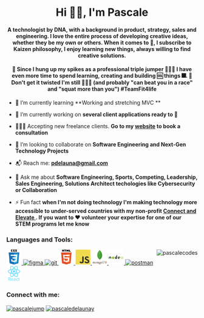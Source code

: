 <!-- ### Hi 👋🏾, I'm Pascale  -->
<h1 align="center">Hi 👋🏾, I'm Pascale</h1>

<!-- A technologist by DNA, with a background in product, strategy, sales and engineering. I love the entire process of developing creative ideas, whether they be my own or others. When it comes to 🧠,  I subscribe to Kaizen philosophy, I enjoy learning new things, always willing to find creative solutions. 

🥇 Since I hung up spikes as a professional triple jumper 🏃🏾‍♀️ I have even more time to spend learning, creating and building :cool: things :fireworks:. 
🛑 Don't get it twisted I'm still 🏋🏾‍♀️ (and yes probably "can beat you in a race" and "squat more than you") #TeamFit4life -->
<h4 align="center">A technologist by DNA, with a background in product, strategy, sales and engineering. I love the entire process of developing creative ideas, whether they be my own or others. When it comes to 🧠, I subscribe to Kaizen philosophy, I enjoy learning new things, always willing to find creative solutions.</h4>
<h4 align="center"> 🥇 Since I hung up my spikes as a professional triple jumper 🏃🏾‍♀️ I have even more time to spend learning, creating and building 🆒 things 🎆. 🛑 Don't get it twisted I'm still 🏋🏾‍♀️ (and probably "can beat you in a race" and "squat more than you") #TeamFit4life</h4>

- 🌱 I’m currently learning **Working and stretching MVC ** 
- 🔭 I’m currently working on **several client applications ready to 🚀**
- 👩🏾‍💻 Accepting new freelance clients. **Go to my [website](https://pascaledelaunay.netlify.app/) to book a consultation**
- 👀 I’m looking to collaborate on **Software Engineering and Next-Gen Technology Projects**
- 📬 Reach me: **pdelauna@gmail.com**

 - 💬 Ask me about **Software Engineering, Sports, Competing, Leadership, Sales Engineering, Solutions Architect techologies like Cybersecurity or Collaboration**

- ⚡ Fun fact **when I'm not doing technology I'm making technology more accessible to under-served countries with my non-profit [Connect and Elevate ](https://connectandelevate.org/). If you want to ❤️ volunteer your expertise for one of our STEM programs let me know**


<!-- ### Technical Skills -->
<h3 align="left">Languages and Tools:</h3>
<p><img align="right" src="https://github-readme-stats.vercel.app/api/top-langs?username=pascalecodes&show_icons=true&theme=dark&locale=en&layout=compact" alt="pascalecodes" /></p>

<p align="left"> <a href="https://www.w3schools.com/css/" target="_blank" rel="noreferrer"> <img src="https://raw.githubusercontent.com/devicons/devicon/master/icons/css3/css3-original-wordmark.svg" alt="css3" width="40" height="40"/> </a> <a href="https://www.figma.com/" target="_blank" rel="noreferrer"> <img src="https://www.vectorlogo.zone/logos/figma/figma-icon.svg" alt="figma" width="40" height="40"/> </a> <a href="https://git-scm.com/" target="_blank" rel="noreferrer"> <img src="https://www.vectorlogo.zone/logos/git-scm/git-scm-icon.svg" alt="git" width="40" height="40"/> </a> <a href="https://www.w3.org/html/" target="_blank" rel="noreferrer"> <img src="https://raw.githubusercontent.com/devicons/devicon/master/icons/html5/html5-original-wordmark.svg" alt="html5" width="40" height="40"/> </a> <a href="https://developer.mozilla.org/en-US/docs/Web/JavaScript" target="_blank" rel="noreferrer"> <img src="https://raw.githubusercontent.com/devicons/devicon/master/icons/javascript/javascript-original.svg" alt="javascript" width="40" height="40"/> </a> <a href="https://www.mongodb.com/" target="_blank" rel="noreferrer"> <img src="https://raw.githubusercontent.com/devicons/devicon/master/icons/mongodb/mongodb-original-wordmark.svg" alt="mongodb" width="40" height="40"/> </a> <a href="https://nodejs.org" target="_blank" rel="noreferrer"> <img src="https://raw.githubusercontent.com/devicons/devicon/master/icons/nodejs/nodejs-original-wordmark.svg" alt="nodejs" width="40" height="40"/> </a> <a href="https://postman.com" target="_blank" rel="noreferrer"> <img src="https://www.vectorlogo.zone/logos/getpostman/getpostman-icon.svg" alt="postman" width="40" height="40"/> </a> <a href="https://reactjs.org/" target="_blank" rel="noreferrer"> <img src="https://raw.githubusercontent.com/devicons/devicon/master/icons/react/react-original-wordmark.svg" alt="react" width="40" height="40"/> </a></p> 

<!-- ### Connect with me -->
<h3 align="left">Connect with me:</h3>
<p align="left">
<a href="https://twitter.com/pascalejump" target="blank"><img align="center" src="https://raw.githubusercontent.com/rahuldkjain/github-profile-readme-generator/master/src/images/icons/Social/twitter.svg" alt="pascalejump" height="30" width="40" /></a>
<a href="https://linkedin.com/in/pascaledelaunay" target="blank"><img align="center" src="https://raw.githubusercontent.com/rahuldkjain/github-profile-readme-generator/master/src/images/icons/Social/linked-in-alt.svg" alt="pascaledelaunay" height="30" width="40" /></a>
</p>
<!-- <p>&nbsp;<img align="right" src="https://github-readme-stats.vercel.app/api?username=pascalecodes&show_icons=true&theme=dark&locale=en" alt="pascalecodes" /></p> -->
